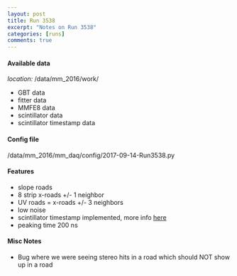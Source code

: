 ```yaml
---
layout: post
title: Run 3538
excerpt: "Notes on Run 3538"
categories: [runs]
comments: true
---
```


#### Available data

*location:* /data/mm_2016/work/

* GBT data
* fitter data
* MMFE8 data
* scintillator data
* scintillator timestamp data

#### Config file

/data/mm_2016/mm_daq/config/2017-09-14-Run3538.py

#### Features

* slope roads
* 8 strip x-roads +/- 1 neighbor
* UV roads = x-roads +/- 3 neighbors
* low noise
* scintillator timestamp implemented, more info [here](scint-tp)
* peaking time 200 ns

#### Misc Notes

* Bug where we were seeing stereo hits in a road which should NOT show up in a road